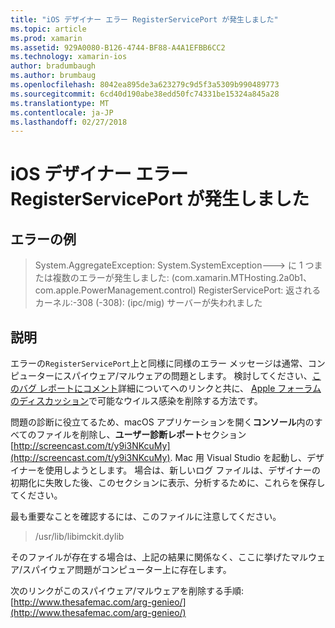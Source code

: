 ```yaml
---
title: "iOS デザイナー エラー RegisterServicePort が発生しました"
ms.topic: article
ms.prod: xamarin
ms.assetid: 929A0080-B126-4744-BF88-A4A1EFBB6CC2
ms.technology: xamarin-ios
author: bradumbaugh
ms.author: brumbaug
ms.openlocfilehash: 8042ea895de3a623279c9d5f3a5309b990489773
ms.sourcegitcommit: 6cd40d190abe38edd50fc74331be15324a845a28
ms.translationtype: MT
ms.contentlocale: ja-JP
ms.lasthandoff: 02/27/2018
---
```

# <a name="ios-designer-error-with-registerserviceport"></a>iOS デザイナー エラー RegisterServicePort が発生しました

## <a name="sample-error"></a>エラーの例
> System.AggregateException: System.SystemException---> に 1 つまたは複数のエラーが発生しました: (com.xamarin.MTHosting.2a0b1、com.apple.PowerManagement.control) RegisterServicePort: 返されるカーネル:-308 (-308): (ipc/mig) サーバーが失われました

## <a name="explanation"></a>説明
エラーの`RegisterServicePort`上と同様に同様のエラー メッセージは通常、コンピューターにスパイウェア/マルウェアの問題とします。 検討してください、[このバグ レポートにコメント](https://bugzilla.xamarin.com/show_bug.cgi?id=21907#c4)詳細についてへのリンクと共に、 [Apple フォーラムのディスカッション](https://discussions.apple.com/thread/5596008)で可能なウイルス感染を削除する方法です。 

問題の診断に役立てるため、macOS アプリケーションを開く**コンソール**内のすべてのファイルを削除し、**ユーザー診断レポート**セクション[http://screencast.com/t/y9i3NKcuMy](http://screencast.com/t/y9i3NKcuMy). Mac 用 Visual Studio を起動し、デザイナーを使用しようとします。 場合は、新しいログ ファイルは、デザイナーの初期化に失敗した後、このセクションに表示、分析するために、これらを保存してください。  

最も重要なことを確認するには、このファイルに注意してください。 
> /usr/lib/libimckit.dylib

そのファイルが存在する場合は、上記の結果に関係なく、ここに挙げたマルウェア/スパイウェア問題がコンピューター上に存在します。  

次のリンクがこのスパイウェア/マルウェアを削除する手順: [http://www.thesafemac.com/arg-genieo/](http://www.thesafemac.com/arg-genieo/)  

